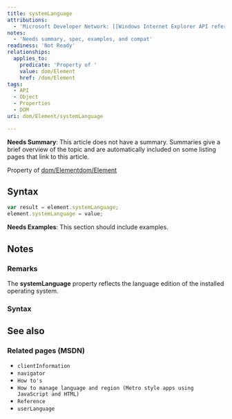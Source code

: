 ```yaml
---
title: systemLanguage
attributions:
  - 'Microsoft Developer Network: [[Windows Internet Explorer API reference](http://msdn.microsoft.com/en-us/library/ie/hh828809%28v=vs.85%29.aspx) Article]'
notes:
  - 'Needs summary, spec, examples, and compat'
readiness: 'Not Ready'
relationships:
  applies_to:
    predicate: 'Property of '
    value: dom/Element
    href: /dom/Element
tags:
  - API
  - Object
  - Properties
  - DOM
uri: dom/Element/systemLanguage

---
```

**Needs Summary**: This article does not have a summary. Summaries give a brief overview of the topic and are automatically included on some listing pages that link to this article.

Property of [dom/Element](/dom/Element)[dom/Element](/dom/Element)

## <span>Syntax</span>

``` js
var result = element.systemLanguage;
element.systemLanguage = value;
```

**Needs Examples**: This section should include examples.

## <span>Notes</span>

### <span>Remarks</span>

The **systemLanguage** property reflects the language edition of the installed operating system.

### <span>Syntax</span>

## <span>See also</span>

### <span>Related pages (MSDN)</span>

-   `clientInformation`
-   `navigator`
-   `How to's`
-   `How to manage language and region (Metro style apps using JavaScript and HTML)`
-   `Reference`
-   `userLanguage`
